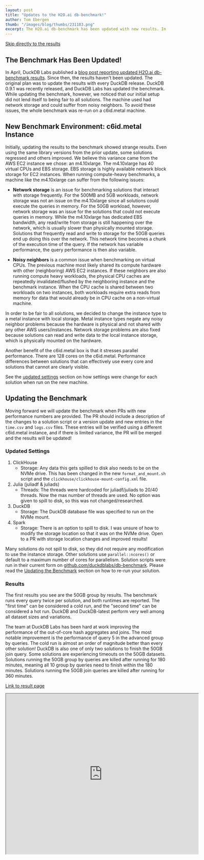 ```yaml
---
layout: post
title: "Updates to the H2O.ai db-benchmark!"
author: Tom Ebergen
thumb: "/images/blog/thumbs/231103.png"
excerpt: The H2O.ai db-benchmark has been updated with new results. In addition, the AWS EC2 instance used for benchmarking has been changed to a c6id.metal for improved repeatability and fairness across libraries. DuckDB is the fastest library for both join and group by queries at almost every data size.
---
```


[Skip directly to the results](#results)

## The Benchmark Has Been Updated!

In April, DuckDB Labs published a [blog post reporting updated H2O.ai db-benchmark results](https://duckdb.org/2023/04/14/h2oai.html). Since then, the results haven't been updated. The original plan was to update the results with every DuckDB release. DuckDB 0.9.1 was recently released, and DuckDB Labs has updated the benchmark. While updating the benchmark, however, we noticed that our initial setup did not lend itself to being fair to all solutions. The machine used had network storage and could suffer from noisy neighbors. To avoid these issues, the whole benchmark was re-run on a c6id.metal machine.

## New Benchmark Environment: c6id.metal Instance

Initially, updating the results to the benchmark showed strange results. Even using the same library versions from the prior update, some solutions regressed and others improved. We believe this variance came from the AWS EC2 instance we chose: an m4.10xlarge. The m4.10xlarge has 40 virtual CPUs and EBS storage. EBS storage is highly available network block storage for EC2 instances. When running compute-heavy benchmarks, a machine like the m4.10xlarge can suffer from the following issues: 

* **Network storage** is an issue for benchmarking solutions that interact with storage frequently. For the 500MB and 5GB workloads, network storage was not an issue on the m4.10xlarge since all solutions could execute the queries in memory. For the 50GB workload, however, network storage was an issue for the solutions that could not execute queries in memory. While the m4.10xlarge has dedicated EBS bandwidth, any read/write from storage is still happening over the network, which is usually slower than physically mounted storage. Solutions that frequently read and write to storage for the 50GB queries end up doing this over the network. This network time becomes a chunk of the execution time of the query. If the network has variable performance, the query performance is then also variable.

* **Noisy neighbors** is a common issue when benchmarking on virtual CPUs. The previous machine most likely shared its compute hardware with other (neighboring) AWS EC2 instances. If these neighbors are also running compute heavy workloads, the physical CPU caches are repeatedly invalidated/flushed by the neighboring instance and the benchmark instance. When the CPU cache is shared between two workloads on two instances, both workloads require extra reads from memory for data that would already be in CPU cache on a non-virtual machine.

In order to be fair to all solutions, we decided to change the instance type to a metal instance with local storage. Metal instance types negate any noisy neighbor problems because the hardware is physical and not shared with any other AWS users/instances. Network storage problems are also fixed because solutions can read and write data to the local instance storage, which is physically mounted on the hardware.

Another benefit of the c6id.metal box is that it stresses parallel performance. There are 128 cores on the c6id.metal. Performance differences between solutions that can effectively use every core and solutions that cannot are clearly visible.

See the [updated settings](#updated-settings) section on how settings were change for each solution when run on the new machine.

## Updating the Benchmark

Moving forward we will update the benchmark when PRs with new performance numbers are provided. The PR should include a description of the changes to a solution script or a version update and new entries in the `time.csv` and `logs.csv` files. These entries will be verified using a different c6id.metal instance, and if there is limited variance, the PR will be merged and the results will be updated!

### Updated Settings

1. ClickHouse
    * Storage: Any data this gets spilled to disk also needs to be on the NVMe drive. This has been changed in the new `format_and_mount.sh` script and the `clickhouse/clickhouse-mount-config.xml` file.
2. Julia (juliadf & juliads)
    * Threads: The threads were hardcoded for juliadf/juliads to 20/40 threads. Now the max number of threads are used. No option was given to spill to disk, so this was not changed/researched.
3. DuckDB
    * Storage: The DuckDB database file was specified to run on the NVMe mount.
4. Spark
    * Storage: There is an option to spill to disk. I was unsure of how to modify the storage location so that it was on the NVMe drive. Open to a PR with storage location changes and improved results!

Many solutions do not spill to disk, so they did not require any modification to use the instance storage. Other solutions use `parallel::ncores()` or default to a maximum number of cores for parallelism. Solution scripts were run in their current form on [github.com/duckdblabs/db-benchmark](https://github.com/duckdblabs/db-benchmark). Please read the [Updating the Benchmark](https://github.com/duckdblabs/db-benchmark#updating-the-benchmark) section on how to re-run your solution.

### Results

The first results you see are the 50GB group by results. The benchmark runs every query twice per solution, and both runtimes are reported. The "first time" can be considered a cold run, and the "second time" can be considered a hot run. DuckDB and DuckDB-latest perform very well among all dataset sizes and variations. 

The team at DuckDB Labs has been hard at work improving the performance of the out-of-core hash aggregates and joins. The most notable improvement is the performance of query 5 in the advanced group by queries. The cold run is almost an order of magnitude better than every other solution! DuckDB is also one of only two solutions to finish the 50GB join query. Some solutions are experiencing timeouts on the 50GB datasets. Solutions running the 50GB group by queries are killed after running for 180 minutes, meaning all 10 group by queries need to finish within the 180 minutes. Solutions running the 50GB join queries are killed after running for 360 minutes.

[Link to result page](https://DuckDBlabs.github.io/db-benchmark/)
<iframe src="https://DuckDBlabs.github.io/db-benchmark/"  title="h2oai db benchmmark" height=500 width=600></iframe>
